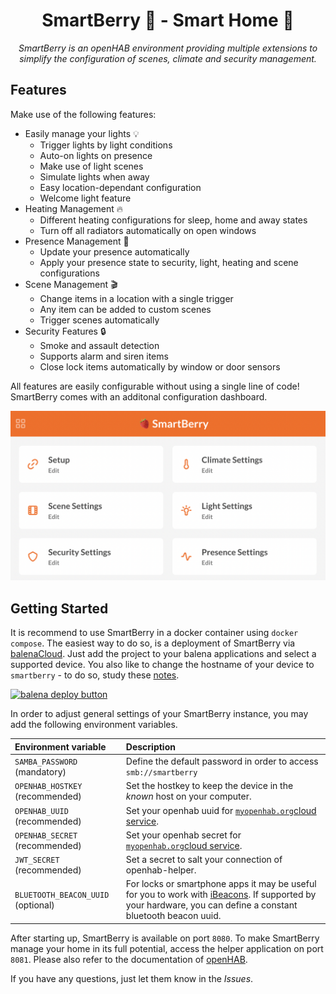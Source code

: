 # <center>SmartBerry 🍓 - Smart Home 🏡</center>

_<center>SmartBerry is an openHAB environment providing multiple extensions to simplify the configuration of scenes, climate and security management.</center>_

## Features

Make use of the following features:

- Easily manage your lights 💡
  - Trigger lights by light conditions
  - Auto-on lights on presence
  - Make use of light scenes
  - Simulate lights when away
  - Easy location-dependant configuration
  - Welcome light feature
- Heating Management 🔥
  - Different heating configurations for sleep, home and away states
  - Turn off all radiators automatically on open windows
- Presence Management 👋
  - Update your presence automatically
  - Apply your presence state to security, light, heating and scene configurations
- Scene Management 🎬
  - Change items in a location with a single trigger
  - Any item can be added to custom scenes
  - Trigger scenes automatically
- Security Features 🔒
  - Smoke and assault detection
  - Supports alarm and siren items
  - Close lock items automatically by window or door sensors

All features are easily configurable without using a single line of code! SmartBerry comes with an additonal configuration dashboard.

![Dashboard](.github/assets/dashboard.png)

## Getting Started

It is recommend to use SmartBerry in a docker container using `docker compose`. The easiest way to do so, is a deployment of SmartBerry via [balenaCloud](https://www.balena.io/cloud/). Just add the project to your balena applications and select a supported device. You also like to change the hostname of your device to `smartberry` - to do so, study these [notes](https://www.balena.io/docs/learn/develop/runtime/#change-the-device-hostname).

[![balena deploy button](https://www.balena.io/deploy.svg)](https://dashboard.balena-cloud.com/deploy?repoUrl=https%3A//github.com/janwo/smartberry)

In order to adjust general settings of your SmartBerry instance, you may add the following environment variables.

| Environment variable               | Description                                                                                                                                                                                           |
| :--------------------------------- | :---------------------------------------------------------------------------------------------------------------------------------------------------------------------------------------------------- |
| `SAMBA_PASSWORD` (mandatory)       | Define the default password in order to access `smb://smartberry`                                                                                                                                     |
| `OPENHAB_HOSTKEY` (recommended)    | Set the hostkey to keep the device in the _known_ host on your computer.                                                                                                                              |
| `OPENHAB_UUID` (recommended)       | Set your openhab uuid for [`myopenhab.org`cloud service](https://myopenhab.org/).                                                                                                                     |
| `OPENHAB_SECRET` (recommended)     | Set your openhab secret for [`myopenhab.org`cloud service](https://myopenhab.org/).                                                                                                                   |
| `JWT_SECRET` (recommended)         | Set a secret to salt your connection of openhab-helper.                                                                                                                                               |
| `BLUETOOTH_BEACON_UUID` (optional) | For locks or smartphone apps it may be useful for you to work with [iBeacons](https://de.wikipedia.org/wiki/IBeacon). If supported by your hardware, you can define a constant bluetooth beacon uuid. |

After starting up, SmartBerry is available on port `8080`. To make SmartBerry manage your home in its full potential, access the helper application on port `8081`. Please also refer to the documentation of [openHAB](https://www.openhab.org/docs/).

If you have any questions, just let them know in the _Issues_.
